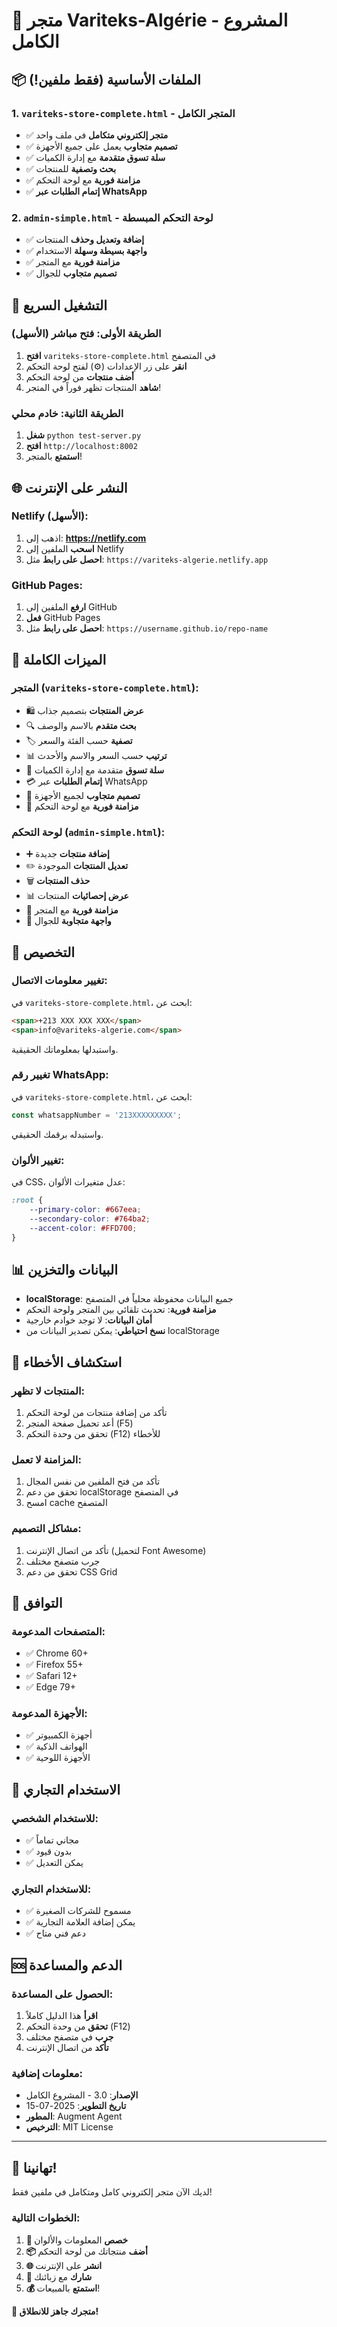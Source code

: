 # 🏪 متجر Variteks-Algérie - المشروع الكامل

## 📦 الملفات الأساسية (فقط ملفين!)

### 1. **`variteks-store-complete.html`** - المتجر الكامل
- ✅ **متجر إلكتروني متكامل** في ملف واحد
- ✅ **تصميم متجاوب** يعمل على جميع الأجهزة
- ✅ **سلة تسوق متقدمة** مع إدارة الكميات
- ✅ **بحث وتصفية** للمنتجات
- ✅ **مزامنة فورية** مع لوحة التحكم
- ✅ **إتمام الطلبات عبر WhatsApp**

### 2. **`admin-simple.html`** - لوحة التحكم المبسطة
- ✅ **إضافة وتعديل وحذف** المنتجات
- ✅ **واجهة بسيطة وسهلة** الاستخدام
- ✅ **مزامنة فورية** مع المتجر
- ✅ **تصميم متجاوب** للجوال

## 🚀 التشغيل السريع

### الطريقة الأولى: فتح مباشر (الأسهل)
1. **افتح** `variteks-store-complete.html` في المتصفح
2. **انقر** على زر الإعدادات (⚙️) لفتح لوحة التحكم
3. **أضف منتجات** من لوحة التحكم
4. **شاهد** المنتجات تظهر فوراً في المتجر!

### الطريقة الثانية: خادم محلي
1. **شغل** `python test-server.py`
2. **افتح** `http://localhost:8002`
3. **استمتع** بالمتجر!

## 🌐 النشر على الإنترنت

### Netlify (الأسهل):
1. اذهب إلى: **https://netlify.com**
2. **اسحب** الملفين إلى Netlify
3. **احصل على رابط** مثل: `https://variteks-algerie.netlify.app`

### GitHub Pages:
1. **ارفع** الملفين إلى GitHub
2. **فعل** GitHub Pages
3. **احصل على رابط** مثل: `https://username.github.io/repo-name`

## 📱 الميزات الكاملة

### المتجر (`variteks-store-complete.html`):
- 🛍️ **عرض المنتجات** بتصميم جذاب
- 🔍 **بحث متقدم** بالاسم والوصف
- 🏷️ **تصفية** حسب الفئة والسعر
- 📊 **ترتيب** حسب السعر والاسم والأحدث
- 🛒 **سلة تسوق** متقدمة مع إدارة الكميات
- 💳 **إتمام الطلبات** عبر WhatsApp
- 📱 **تصميم متجاوب** لجميع الأجهزة
- 🔄 **مزامنة فورية** مع لوحة التحكم

### لوحة التحكم (`admin-simple.html`):
- ➕ **إضافة منتجات** جديدة
- ✏️ **تعديل المنتجات** الموجودة
- 🗑️ **حذف المنتجات**
- 📊 **عرض إحصائيات** المنتجات
- 🔄 **مزامنة فورية** مع المتجر
- 📱 **واجهة متجاوبة** للجوال

## 🎨 التخصيص

### تغيير معلومات الاتصال:
في `variteks-store-complete.html`، ابحث عن:
```html
<span>+213 XXX XXX XXX</span>
<span>info@variteks-algerie.com</span>
```
واستبدلها بمعلوماتك الحقيقية.

### تغيير رقم WhatsApp:
في `variteks-store-complete.html`، ابحث عن:
```javascript
const whatsappNumber = '213XXXXXXXXX';
```
واستبدله برقمك الحقيقي.

### تغيير الألوان:
في CSS، عدل متغيرات الألوان:
```css
:root {
    --primary-color: #667eea;
    --secondary-color: #764ba2;
    --accent-color: #FFD700;
}
```

## 📊 البيانات والتخزين

- **localStorage**: جميع البيانات محفوظة محلياً في المتصفح
- **مزامنة فورية**: تحديث تلقائي بين المتجر ولوحة التحكم
- **أمان البيانات**: لا توجد خوادم خارجية
- **نسخ احتياطي**: يمكن تصدير البيانات من localStorage

## 🔧 استكشاف الأخطاء

### المنتجات لا تظهر:
1. تأكد من إضافة منتجات من لوحة التحكم
2. أعد تحميل صفحة المتجر (F5)
3. تحقق من وحدة التحكم (F12) للأخطاء

### المزامنة لا تعمل:
1. تأكد من فتح الملفين من نفس المجال
2. تحقق من دعم localStorage في المتصفح
3. امسح cache المتصفح

### مشاكل التصميم:
1. تأكد من اتصال الإنترنت (لتحميل Font Awesome)
2. جرب متصفح مختلف
3. تحقق من دعم CSS Grid

## 📱 التوافق

### المتصفحات المدعومة:
- ✅ Chrome 60+
- ✅ Firefox 55+
- ✅ Safari 12+
- ✅ Edge 79+

### الأجهزة المدعومة:
- ✅ أجهزة الكمبيوتر
- ✅ الهواتف الذكية
- ✅ الأجهزة اللوحية

## 🎯 الاستخدام التجاري

### للاستخدام الشخصي:
- ✅ مجاني تماماً
- ✅ بدون قيود
- ✅ يمكن التعديل

### للاستخدام التجاري:
- ✅ مسموح للشركات الصغيرة
- ✅ يمكن إضافة العلامة التجارية
- ✅ دعم فني متاح

## 🆘 الدعم والمساعدة

### الحصول على المساعدة:
1. **اقرأ** هذا الدليل كاملاً
2. **تحقق** من وحدة التحكم (F12)
3. **جرب** في متصفح مختلف
4. **تأكد** من اتصال الإنترنت

### معلومات إضافية:
- **الإصدار**: 3.0 - المشروع الكامل
- **تاريخ التطوير**: 2025-07-15
- **المطور**: Augment Agent
- **الترخيص**: MIT License

---

## 🎉 تهانينا!

لديك الآن متجر إلكتروني كامل ومتكامل في ملفين فقط!

### الخطوات التالية:
1. **🎨 خصص** المعلومات والألوان
2. **📦 أضف** منتجاتك من لوحة التحكم
3. **🌐 انشر** على الإنترنت
4. **📱 شارك** مع زبائنك
5. **💰 استمتع** بالمبيعات!

**🚀 متجرك جاهز للانطلاق!**
